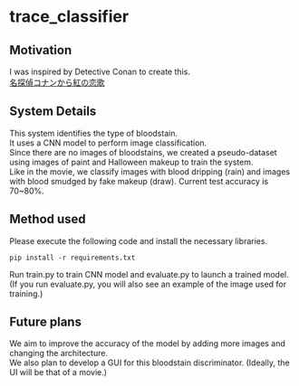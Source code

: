 # trace_classifier
## Motivation
I was inspired by Detective Conan to create this.\
[名探偵コナンから紅の恋歌](https://ja.wikipedia.org/wiki/%E5%90%8D%E6%8E%A2%E5%81%B5%E3%82%B3%E3%83%8A%E3%83%B3_%E3%81%8B%E3%82%89%E7%B4%85%E3%81%AE%E6%81%8B%E6%AD%8C)

## System Details
This system identifies the type of bloodstain.\
It uses a CNN model to perform image classification.\
Since there are no images of bloodstains, we created a pseudo-dataset using images of paint and Halloween makeup to train the system.\
Like in the movie, we classify images with blood dripping (rain) and images with blood smudged by fake makeup (draw).
Current test accuracy is 70~80%.

## Method used
Please execute the following code and install the necessary libraries.
```
pip install -r requirements.txt
```
Run train.py to train CNN model and evaluate.py to launch a trained model.\
(If you run evaluate.py, you will also see an example of the image used for training.)

## Future plans
We aim to improve the accuracy of the model by adding more images and changing the architecture.\
We also plan to develop a GUI for this bloodstain discriminator. (Ideally, the UI will be that of a movie.)
